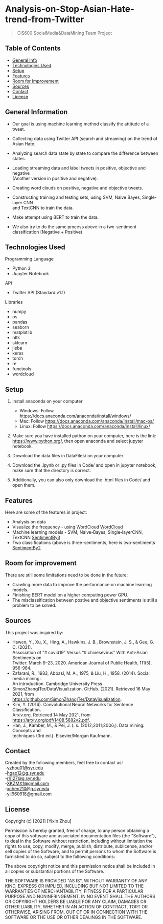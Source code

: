 # Analysis-on-Stop-Asian-Hate-trend-from-Twitter
> CIS600 SocialMedia&DataMining Team Project

## Table of Contents
* [General Info](#general-information)
* [Technologies Used](#technologies-used)
* [Setup](#setup)
* [Features](#features)
* [Room for Improvement](#room-for-improvement)
* [Sources](#sources)
* [Contact](#contact)
* [License](#license)


## General Information
- Our goal is using machine learning method classify the attitude of a tweet.  
- Collecting data using Twitter API (search and streaming) on the trend of Asian Hate.  
- Analyzing search data state by state to compare the difference between states.  
- Loading streaming data and label tweets in positive, objective and negative  
  (Another version in positive and negative).  
- Creating word clouds on positive, negative and objective tweets.  
- Constructing training and testing sets, using SVM, Naive Bayes, Single-layer CNN  
  and TextCNN to train the data.  
- Make attempt using BERT to train the data.  
  
- We also try to do the same process above in a two-sentiment classification (Negative + Positive)


## Technologies Used  
Programming Language  
- Python 3  
- Jupyter Notebook  
  
API   
- Twitter API (Standard v1.1)  
  
Libraries  
- numpy  
- os  
- pandas  
- seaborn  
- matplotlib  
- nltk  
- sklearn  
- jieba  
- keras  
- torch  
- re  
- functools  
- wordcloud  

## Setup
1. Install anaconda on your computer  
   - Windows: Follow <https://docs.anaconda.com/anaconda/install/windows/>  
   - Mac: Follow <https://docs.anaconda.com/anaconda/install/mac-os/>  
   - Linux: Follow <https://docs.anaconda.com/anaconda/install/linux/>  
2. Make sure you have installed python on your computer, here is the link:  
  <https://www.python.org/>, then open anaconda and select jupyter notebook. 
    
3. Download the data files in DataFiles/ on your computer  
  
4. Download the .ipynb or .py files in Code/ and open in jupyter notebook, 
  make sure that the directory is correct.  
  
5. Additionally, you can also only download the .html files in Code/ and open them.  
  



## Features
Here are some of the features in project:  
- Analysis on data  
- Visualize the frequency - using WordCloud [WordCloud](./Code/WordCloud.ipynb)  
- Machine learning models - SVM, Naive-Bayes, Single-layerCNN, TextCNN [SentimentBy3](./Code/SentimentAnalysis_PosObjNeg.ipynb)  
- Two classifications (above is three-sentiments, here is two-sentiments [SentimentBy2](./Code/SentimentAnalysis_PosNeg.ipynb)  


## Room for improvement  
There are still some limitations need to be done in the future:  
- Crawling more data to improve the performance on machine learning models.  
- Finishing BERT model on a higher computing power GPU.  
- The misclassification between postive and objective sentiments is still a problem to be solved.  

## Sources
This project was inspired by:  
- Hswen, Y., Xu, X., Hing, A., Hawkins, J. B., Brownstein, J. S., & Gee, G. C. (2021).   
Association of “# covid19” Versus “# chinesevirus” With Anti-Asian Sentiments on   
Twitter: March 9–23, 2020. American Journal of Public Health, 111(5), 956-964.  
- Zafarani, R., 1983, Abbasi, M. A., 1975, & Liu, H., 1958. (2014). Social media mining:   
An introduction. Cambridge University Press  
- SimonZhangITer/DataVisualization. GitHub. (2021). Retrieved 16 May 2021, from   
https://github.com/SimonZhangITer/DataVisualization.  
- Kim, Y. (2014). Convolutional Neural Networks for Sentence Classification.   
Arxiv.org. Retrieved 14 May 2021, from https://arxiv.org/pdf/1408.5882v2.pdf.   
-  Han, J., Kamber, M., & Pei, J. (. s. (2012;2011;2006;). Data mining: Concepts and  
techniques (3rd ed.). Elsevier/Morgan Kaufmann.
 


## Contact
Created by the following members, feel free to contact us!  
-<yzhou01@syr.edu>  
-<hgao12@g.syr.edu>   
-<rli127@g.syr.edu>  
-<XKZMX1@gmail.com>  
-<xchen210@g.syr.edu>  
-<yli960918@gmail.com>  




## License
Copyright (c) [2021] [Yixin Zhou]
  
Permission is hereby granted, free of charge, to any person obtaining a copy of this software and associated documentation files (the "Software"), to deal in the Software without restriction, including without limitation the rights to use, copy, modify, merge, publish, distribute, sublicense, and/or sell copies of the Software, and to permit persons to whom the Software is furnished to do so, subject to the following conditions:  

The above copyright notice and this permission notice shall be included in all copies or substantial portions of the Software.  
  
THE SOFTWARE IS PROVIDED "AS IS", WITHOUT WARRANTY OF ANY KIND, EXPRESS OR IMPLIED, INCLUDING BUT NOT LIMITED TO THE WARRANTIES OF MERCHANTABILITY, FITNESS FOR A PARTICULAR PURPOSE AND NONINFRINGEMENT. IN NO EVENT SHALL THE AUTHORS OR COPYRIGHT HOLDERS BE LIABLE FOR ANY CLAIM, DAMAGES OR OTHER LIABILITY, WHETHER IN AN ACTION OF CONTRACT, TORT OR OTHERWISE, ARISING FROM, OUT OF OR IN CONNECTION WITH THE SOFTWARE OR THE USE OR OTHER DEALINGS IN THE SOFTWARE.  
